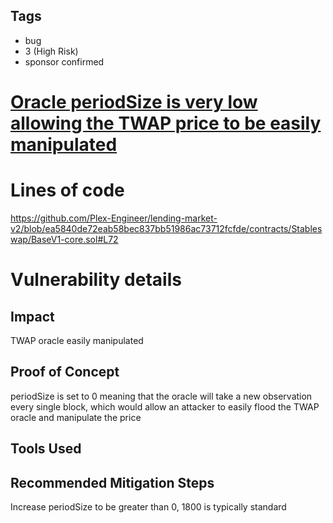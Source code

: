 ## Tags

- bug
- 3 (High Risk)
- sponsor confirmed

# [Oracle periodSize is very low allowing the TWAP price to be easily manipulated](https://github.com/code-423n4/2022-06-canto-v2-findings/issues/124) 

# Lines of code

https://github.com/Plex-Engineer/lending-market-v2/blob/ea5840de72eab58bec837bb51986ac73712fcfde/contracts/Stableswap/BaseV1-core.sol#L72


# Vulnerability details

## Impact
TWAP oracle easily manipulated

## Proof of Concept
periodSize is set to 0 meaning that the oracle will take a new observation every single block, which would allow an attacker to easily flood the TWAP oracle and manipulate the price

## Tools Used

## Recommended Mitigation Steps
Increase periodSize to be greater than 0, 1800 is typically standard

